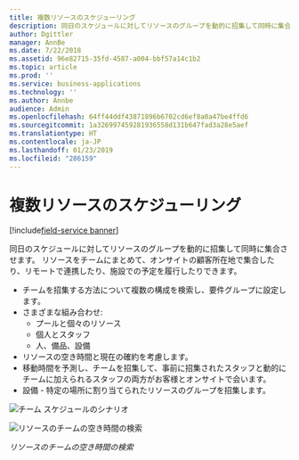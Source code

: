 ```yaml
---
title: 複数リソースのスケジューリング
description: 同日のスケジュールに対してリソースのグループを動的に招集して同時に集合させます
author: Dgittler
manager: AnnBe
ms.date: 7/22/2018
ms.assetid: 96e82715-35fd-4587-a004-bbf57a14c1b2
ms.topic: article
ms.prod: ''
ms.service: business-applications
ms.technology: ''
ms.author: Annbe
audience: Admin
ms.openlocfilehash: 64ff44ddf43871896b6702cd6ef8a0a47be4ffd6
ms.sourcegitcommit: 1a326997459281936558d131b647fad3a28e5aef
ms.translationtype: HT
ms.contentlocale: ja-JP
ms.lasthandoff: 01/23/2019
ms.locfileid: "286159"
---
```

#  <a name="multi-resource-scheduling"></a>複数リソースのスケジューリング

[!include[field-service banner](../../../includes/field-service.md)]

同日のスケジュールに対してリソースのグループを動的に招集して同時に集合させます。 リソースをチームにまとめて、オンサイトの顧客所在地で集合したり、リモートで連携したり、施設での予定を履行したりできます。

- チームを招集する方法について複数の構成を検索し、要件グループに設定します。
- さまざまな組み合わせ:
  - プールと個々のリソース
  - 個人とスタッフ
  - 人、備品、設備
- リソースの空き時間と現在の確約を考慮します。 
- 移動時間を予測し、チームを招集して、事前に招集されたスタッフと動的にチームに加えられるスタッフの両方がお客様とオンサイトで会います。
- 設備 - 特定の場所に割り当てられたリソースのグループを招集します。

![チーム スケジュールのシナリオ](media/Multi-Resource-Scheduling-PPT.png "チーム スケジュールのシナリオ")
<!-- picture -->

![リソースのチームの空き時間の検索](media/Team-Scheduling.png "チーム スケジュールのシナリオ")
<!-- picture -->

*リソースのチームの空き時間の検索*
